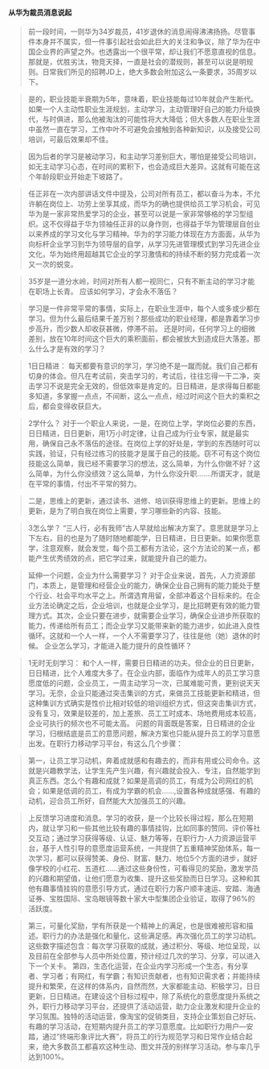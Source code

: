 #### 从华为裁员消息说起
>   前一段时间，一则华为34岁裁员，41岁退休的消息闹得沸沸扬扬。尽管事件本身并不属实，但一件事引起社会如此巨大的关注和争议，除了华为在中国企业界的声望之外。也透露出一个很平常，却让我们不愿意直视的信息。
那就是，优胜劣汰，物竞天择，一直是社会的潜规则，甚至可以说是明规则。日常我们所见的招聘JD上，绝大多数会附加这么一条要求，35周岁以下。

>   是的，职业技能半衰期为5年，意味着，职业技能每过10年就会产生断代。如果一个人主动性职业生涯规划，主动学习，主动管理好自己的能力升级换代，与时俱进，那么他被淘汰的可能性将大大降低；但大多数人在职业生涯中虽然一直在学习，工作中叶不可避免会接触到各种新知识，以及接受公司培训，可最后效果却不佳。

>   因为后者的学习是被动学习，和主动学习差别巨大，哪怕是接受公司培训，如无主动学习心态，在时间的累积下，也会造成巨大差异。这就有可能在这个年龄段职业开始走下坡路了。

>   任正非在一次内部讲话文件中提及，公司对所有员工，都以奋斗为本，不允许躺在岗位上、功劳上坐享其成，而华为的确也提供给员工学习机会，可见华为是一家非常热爱学习的企业，甚至可以说是一家非常够格的学习型组织。这不仅得益于华为领袖任正非的以身作则，也得益于华为管理层自创业以来养成的学习文化与学习精神。华为的学习能力体现在方方面面，从华为向标杆企业学习到华为领导层的自学，从学习先进管理模式到学习先进企业文化，华为始终用超越其它企业的学习激情和的持续不断的努力完成着一次又一次的蜕变。

>   35岁是一道分水岭，时间对所有人都一视同仁，只有不断主动的学习才能在职场上长青。
应该如何学习，才会永不落伍？

>   学习是一件非常平常的事情，实际上，在职业生涯中，每个人或多或少都在学习。但为什么最后结果千差万别？那些成功的职业经理，都是靠着学习步步高升，而少数人却收获甚微，停滞不前。
还是时间，任何学习上的细微差别，放在10年时间这个巨大的乘积面前，都会被放大到造成巨大落差。那么什么才是有效的学习？

>   1日日精进：
每天都要有意识的学习，学习绝不是一蹴而就。我们自己都有切身的体会。但凡在考试前，突击学习的，考试后，往往忘得一干二净，突击学习不说是完全无效的，但低效率是肯定的。日日精进，是求得每日都能多知道，多掌握一点点，不间断，这么一点点，经过时间这个巨大的乘积之后，都会变得收获巨大。

>   2学什么？
对于一个职业人来说，一是，在岗位上学，学岗位必要的东西，日日精进，日日更新，用1万小时定律，让自己成为行业专家，就是最实用，确保自己永不落伍的途径。在岗位上学的好处是，学到的东西随时可以实践，验证，只有经过练习的技能才是属于自己的技能。窃不可有这个岗位技能这么简单，我已经不需要学习的想法，这么简单，为什么你做不好？这么简单，为什么你没绩效？这么简单，为什么你没升职…….所谓天才，就是在平常的事情，付出不平常的努力。

>   二是，思维上的更新，通过读书、进修、培训获得思维上的更新。思维上的更新，是为了明白我在岗位上需要，学习哪些新的内容、技能。

>   3怎么学？
“三人行，必有我师”古人早就给出解决方案了。意思就是学习上下左右，目的也是为了随时随地都能学，日日精进，日日更新。如果你愿意学，注意观察，就会发觉，每个员工都有方法论，这个方法论的某一点，都能产生优秀绩效的点，把它学过来，就能提升自己的能力。

>   延伸一个问题，企业为什么需要学习？
对于企业来说，首先，人力资源部门，本质上，是管理和经营企业的能力，确保企业自己拥有的能力能处于整个行业、社会平均水平之上。所谓选育用留，全部冲着这个目标来的。在企业方法论确定之后，企业培训，也就是企业学习，是比招聘更有效的能力管理方式。其次，企业只要在进步，就需要企业学习，确保企业进步所获取的能力，传递给所有员工；而企业学习又能带来新的能力进步，如此进入良性循环。这就和一个人一样，一个人不需要学习了，往往是他（她）退休的时候。
企业怎么学习，才能进入能力提升的良性循环？


>   1无时无刻学习：
和个人一样，需要日日精进的功夫。但企业的日日更新，日日精进，比个人难度大多了。在企业内部，面临作为成年人的员工学习意愿度低的问题，企业员工，一周主动学习一次，已属难能可贵，更别说天天学习。无奈，企业只能通过突击集训的方式，来做员工技能更新和精进，但这种集训方式确实是性价比相对较低的培训组织方式，但这突击集训方式，没有复习，效果是较差的，加上差旅、员工工时成本、场地费用成本较高，企业可执行的频次也不可能太高。
问题的背面既是答案，日日精进的企业学习，归根结底是员工的意愿问题，解决方案也只能从提升员工的学习意愿出发。在职行力移动学习平台，有这么几个步骤：

>   第一，让员工学习动机，奔着成就感和有趣去的，而非有用或公司命令。这就是兴趣教学法，让学生先产生兴趣，有兴趣就会投入、专注，自然能学到真正东西。怎么个有趣和成就？如果是高调的员工，有成为公司网红的机会；如果是低调的员工，有成为学霸的机会……,设置各种成就感强、有趣的动机，迎合员工所好，自然能大大加强员工的兴趣。

>   上反馈学习进度和消息。学习的收获，是一个比较长得过程，那么在短期内，就让学习和一些其他比较有趣的事情挂钩，比如同事的赞同、评价等社交互动；通过学习获得等级、认证、魅力等等，在职行力-人力资源运营平台，基于人性引导的意愿度运营系统，一共提供了五重精神奖励体系，每一次学习，都可以获得赞美、身份、财富、魅力、地位5个方面的进步，就好像学校的小红花、五道杠……通过这些身份性，可看得见的奖励，激发学员的兴趣和期望值，让他们愿意为收集、提升这些奖励而日日学习。这种和其他有趣事情挂钩的意愿引导方式，通过在职行力客户顺丰速运、安踏、海通证券、宝胜国际、宝岛眼镜等数十家大中型集团企业验证，取得了96%的活跃度。

>   第三，可量化奖励，学有所获是一个精神上的满足，也是很难被形容和描述。职行力的办法是强化和量化，这些满足感。再次强化员工的学习动机。这些数字描述包含：每次学习获取的成就，通过积分、等级、地位呈现，以及目前在全部参与人员中所处位置，预计经过几次的学习、分享，可以进入下一个关卡。
第四，生态化运营，在企业内学习形成一个生态，有分享者、学习者；有网红，有学霸；有知识贡献者，也有知识需求者；并能持续提升和繁荣，在这样的体系内，自然而然，大家都能主动、积极学习，日日更新，日日精进。在建设这个目标过程中，除了系统化的意愿度提升系统之外，职行力移动学习平台，还提供了活动运营，助力企业激发和提升企业的学习氛围。独特的活动运营，像淘宝的促销类目，支持企业策划自己好玩、有趣的学习活动，在短期内提升员工的学习意愿度。比如职行力用户—安踏，通过”终端形象评比大赛”，将员工的行为规范学习和日常作业结合起来，绝大多数员工都喜欢这种生动、图文并茂的别样学习活动。参与率几乎达到100%。